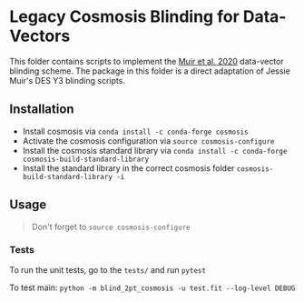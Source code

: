 # Legacy Cosmosis Blinding for Data-Vectors

This folder contains scripts to implement the [Muir et al. 2020](https://arxiv.org/abs/1911.05929) data-vector blinding scheme.
The package in this folder is a direct adaptation of Jessie Muir's DES Y3 blinding scripts.

## Installation
- Install cosmosis via `conda install -c conda-forge cosmosis`
- Activate the cosmosis configuration via `source cosmosis-configure`
- Install the cosmosis standard library via `conda install -c conda-forge cosmosis-build-standard-library`
- Install the standard library in the correct cosmosis folder `cosmosis-build-standard-library -i`

## Usage
> Don't forget to `source cosmosis-configure`
### Tests
To run the unit tests, go to the `tests/` and run `pytest`

To test main: `python -m blind_2pt_cosmosis -u test.fit --log-level DEBUG`